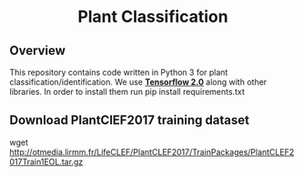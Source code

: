 <h1 align="center">
 Plant Classification
</h2>
<p align="center">

## Overview
This repository contains code written in Python 3 for plant classification/identification. We use [**Tensorflow 2.0**](https://www.tensorflow.org/) along with other libraries. In order to install them run pip install requirements.txt

## Download PlantClEF2017 training dataset
wget http://otmedia.lirmm.fr/LifeCLEF/PlantCLEF2017/TrainPackages/PlantCLEF2017Train1EOL.tar.gz
